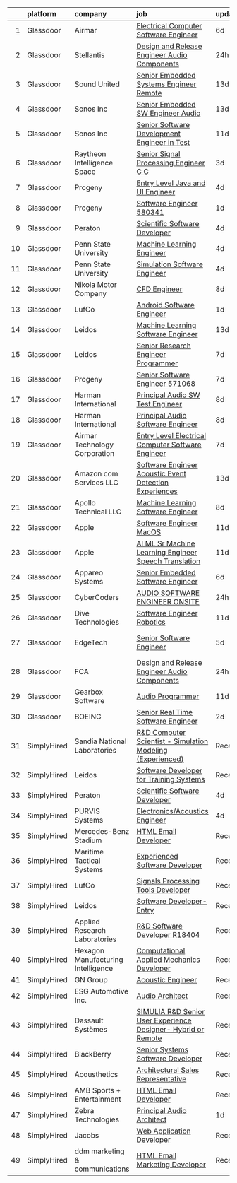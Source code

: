 

|    | platform    | company                            | job                                                                                                                                                                                                                                                                                                                                                                                                                                                                                                                                                                                                                                                                                                                                                                                                                                                                                                                                                                                                                                                                                                                                                                                                                                                                                                                                                                                         | update_time   | location            |
|---:|:------------|:-----------------------------------|:--------------------------------------------------------------------------------------------------------------------------------------------------------------------------------------------------------------------------------------------------------------------------------------------------------------------------------------------------------------------------------------------------------------------------------------------------------------------------------------------------------------------------------------------------------------------------------------------------------------------------------------------------------------------------------------------------------------------------------------------------------------------------------------------------------------------------------------------------------------------------------------------------------------------------------------------------------------------------------------------------------------------------------------------------------------------------------------------------------------------------------------------------------------------------------------------------------------------------------------------------------------------------------------------------------------------------------------------------------------------------------------------|:--------------|:--------------------|
|  1 | Glassdoor   | Airmar                             | [Electrical Computer Software Engineer](https://www.glassdoor.com/partner/jobListing.htm?pos=114&ao=1136043&s=58&guid=0000018166244e678a9dca578b8d9d44&src=GD_JOB_AD&t=SR&vt=w&cs=1_d2d24807&cb=1655276064639&jobListingId=1007926151846&jrtk=3-0-1g5j28jkjhaqj801-1g5j28jl2g2du800-ed2edd0f1d080254-)                                                                                                                                                                                                                                                                                                                                                                                                                                                                                                                                                                                                                                                                                                                                                                                                                                                                                                                                                                                                                                                                                      | 6d            | Milford, NH         |
|  2 | Glassdoor   | Stellantis                         | [Design and Release Engineer   Audio Components](https://www.glassdoor.com/partner/jobListing.htm?pos=103&ao=1110586&s=58&guid=0000018166244e678a9dca578b8d9d44&src=GD_JOB_AD&t=SR&vt=w&cs=1_40c413d5&cb=1655276064638&jobListingId=1007940054992&cpc=FB7E4A1762AE5BEC&jrtk=3-0-1g5j28jkjhaqj801-1g5j28jl2g2du800-7070dd2deebb138f--6NYlbfkN0ACPwgM8vN-agjfeQIp8j7bA6rWcStjIJMvSUoZk9GVGT3PenFgbY-1Q9aN4mA31HVFRoxJ2DCZeezrQlknxOC7qfiiJr4Rv5Ph3_r0mwDFa0KdoMjgTspL0iCoon1nE0_eXan64kJIUJT2EbC5TAIcyb55Q4a9e_Ne3aH-uB0qrqfpZ01VF7bJaRrk9ZtBm-3LB4XOSqYPq4TN9jm0c40VuESTt8opGPky0SSwBMaMPZfuE_FM9vzPpsFgGyKAD5uAaRY7hL6_z-0a8lrgKOBWvT_fsQMGSA3_GafL_8TjLgz2Q-TMa4_b2TmttKGYWSsaKQYKP5_1r79G35kj0i-aoQv2v2ZjyDnKfNT-Dmf_qC17oroybWwBGP1l7bYcosb5smrrwmBtyOdhCsIY3IPuycoHTtutGCQID-qI8x0QVRXB7zxigNf1XFg2NxFZ6wCrGpplgoYkKSw9xfKLWvxcvK3osxGpFDUBBlhgRTKeZp8xif6T2Vr8doBlF6O_dUvun_GiEWjJWJKTsYT-uu40mod3LKLHknFG1akXiI3F4A%3D%3D)                                                                                                                                                                                                                                                                                                                                                                                                                                                            | 24h           | Auburn Hills, MI    |
|  3 | Glassdoor   | Sound United                       | [Senior Embedded Systems Engineer  Remote ](https://www.glassdoor.com/partner/jobListing.htm?pos=127&ao=1136043&s=58&guid=0000018166244e678a9dca578b8d9d44&src=GD_JOB_AD&t=SR&vt=w&ea=1&cs=1_9f85e47d&cb=1655276064644&jobListingId=1007910351601&jrtk=3-0-1g5j28jkjhaqj801-1g5j28jl2g2du800-703bd9df35fec398-)                                                                                                                                                                                                                                                                                                                                                                                                                                                                                                                                                                                                                                                                                                                                                                                                                                                                                                                                                                                                                                                                             | 13d           | Carlsbad, CA        |
|  4 | Glassdoor   | Sonos  Inc                         | [Senior Embedded SW Engineer   Audio](https://www.glassdoor.com/partner/jobListing.htm?pos=123&ao=1136043&s=58&guid=0000018166244e678a9dca578b8d9d44&src=GD_JOB_AD&t=SR&vt=w&cs=1_c2864eb0&cb=1655276064643&jobListingId=1007910425784&jrtk=3-0-1g5j28jkjhaqj801-1g5j28jl2g2du800-8b6a871da330d9e3-)                                                                                                                                                                                                                                                                                                                                                                                                                                                                                                                                                                                                                                                                                                                                                                                                                                                                                                                                                                                                                                                                                        | 13d           | Boston, MA          |
|  5 | Glassdoor   | Sonos  Inc                         | [Senior Software Development Engineer in Test](https://www.glassdoor.com/partner/jobListing.htm?pos=117&ao=1136043&s=58&guid=0000018166244e678a9dca578b8d9d44&src=GD_JOB_AD&t=SR&vt=w&cs=1_b0658e45&cb=1655276064642&jobListingId=1007916681800&jrtk=3-0-1g5j28jkjhaqj801-1g5j28jl2g2du800-eac6236916671b54-)                                                                                                                                                                                                                                                                                                                                                                                                                                                                                                                                                                                                                                                                                                                                                                                                                                                                                                                                                                                                                                                                               | 11d           | Seattle, WA         |
|  6 | Glassdoor   | Raytheon Intelligence   Space      | [Senior Signal Processing Engineer C C  ](https://www.glassdoor.com/partner/jobListing.htm?pos=125&ao=1136043&s=58&guid=0000018166244e678a9dca578b8d9d44&src=GD_JOB_AD&t=SR&vt=w&cs=1_ca25c62c&cb=1655276064643&jobListingId=1007932865030&jrtk=3-0-1g5j28jkjhaqj801-1g5j28jl2g2du800-f109824ff6be00f4-)                                                                                                                                                                                                                                                                                                                                                                                                                                                                                                                                                                                                                                                                                                                                                                                                                                                                                                                                                                                                                                                                                    | 3d            | Middletown, RI      |
|  7 | Glassdoor   | Progeny                            | [Entry Level Java and UI Engineer](https://www.glassdoor.com/partner/jobListing.htm?pos=108&ao=1136043&s=58&guid=0000018166244e678a9dca578b8d9d44&src=GD_JOB_AD&t=SR&vt=w&cs=1_04f7e06d&cb=1655276064639&jobListingId=1007932198898&jrtk=3-0-1g5j28jkjhaqj801-1g5j28jl2g2du800-6a4d0cc6609eef3f-)                                                                                                                                                                                                                                                                                                                                                                                                                                                                                                                                                                                                                                                                                                                                                                                                                                                                                                                                                                                                                                                                                           | 4d            | Manassas, VA        |
|  8 | Glassdoor   | Progeny                            | [Software Engineer  580341 ](https://www.glassdoor.com/partner/jobListing.htm?pos=111&ao=1136043&s=58&guid=0000018166244e678a9dca578b8d9d44&src=GD_JOB_AD&t=SR&vt=w&cs=1_6c88eef7&cb=1655276064639&jobListingId=1007937718260&jrtk=3-0-1g5j28jkjhaqj801-1g5j28jl2g2du800-dbbaa0513e39baab-)                                                                                                                                                                                                                                                                                                                                                                                                                                                                                                                                                                                                                                                                                                                                                                                                                                                                                                                                                                                                                                                                                                 | 1d            | Manassas, VA        |
|  9 | Glassdoor   | Peraton                            | [Scientific Software Developer](https://www.glassdoor.com/partner/jobListing.htm?pos=106&ao=1136043&s=58&guid=0000018166244e678a9dca578b8d9d44&src=GD_JOB_AD&t=SR&vt=w&ea=1&cs=1_5d57bbae&cb=1655276064639&jobListingId=1007932192724&jrtk=3-0-1g5j28jkjhaqj801-1g5j28jl2g2du800-85159056dee512ac-)                                                                                                                                                                                                                                                                                                                                                                                                                                                                                                                                                                                                                                                                                                                                                                                                                                                                                                                                                                                                                                                                                         | 4d            | Bethesda, MD        |
| 10 | Glassdoor   | Penn State University              | [Machine Learning Engineer](https://www.glassdoor.com/partner/jobListing.htm?pos=113&ao=1136043&s=58&guid=0000018166244e678a9dca578b8d9d44&src=GD_JOB_AD&t=SR&vt=w&cs=1_3f427eb8&cb=1655276064639&jobListingId=1007931921445&jrtk=3-0-1g5j28jkjhaqj801-1g5j28jl2g2du800-9caf9fe39dcb39c1-)                                                                                                                                                                                                                                                                                                                                                                                                                                                                                                                                                                                                                                                                                                                                                                                                                                                                                                                                                                                                                                                                                                  | 4d            | University Park, FL |
| 11 | Glassdoor   | Penn State University              | [Simulation Software Engineer](https://www.glassdoor.com/partner/jobListing.htm?pos=122&ao=1136043&s=58&guid=0000018166244e678a9dca578b8d9d44&src=GD_JOB_AD&t=SR&vt=w&cs=1_b1efbe87&cb=1655276064643&jobListingId=1007931921054&jrtk=3-0-1g5j28jkjhaqj801-1g5j28jl2g2du800-1f75f339cf217038-)                                                                                                                                                                                                                                                                                                                                                                                                                                                                                                                                                                                                                                                                                                                                                                                                                                                                                                                                                                                                                                                                                               | 4d            | University Park, FL |
| 12 | Glassdoor   | Nikola Motor Company               | [CFD Engineer](https://www.glassdoor.com/partner/jobListing.htm?pos=109&ao=1136043&s=58&guid=0000018166244e678a9dca578b8d9d44&src=GD_JOB_AD&t=SR&vt=w&cs=1_e95e80e5&cb=1655276064639&jobListingId=1007921810248&jrtk=3-0-1g5j28jkjhaqj801-1g5j28jl2g2du800-80c194976b1f5c2f-)                                                                                                                                                                                                                                                                                                                                                                                                                                                                                                                                                                                                                                                                                                                                                                                                                                                                                                                                                                                                                                                                                                               | 8d            | Phoenix, AZ         |
| 13 | Glassdoor   | LufCo                              | [Android Software Engineer](https://www.glassdoor.com/partner/jobListing.htm?pos=121&ao=1136043&s=58&guid=0000018166244e678a9dca578b8d9d44&src=GD_JOB_AD&t=SR&vt=w&ea=1&cs=1_857c8a7b&cb=1655276064643&jobListingId=1007937264453&jrtk=3-0-1g5j28jkjhaqj801-1g5j28jl2g2du800-d894118edcabb1e7-)                                                                                                                                                                                                                                                                                                                                                                                                                                                                                                                                                                                                                                                                                                                                                                                                                                                                                                                                                                                                                                                                                             | 1d            | Aberdeen, MD        |
| 14 | Glassdoor   | Leidos                             | [Machine Learning Software Engineer](https://www.glassdoor.com/partner/jobListing.htm?pos=101&ao=1110586&s=58&guid=0000018166244e678a9dca578b8d9d44&src=GD_JOB_AD&t=SR&vt=w&cs=1_9f8e43be&cb=1655276064638&jobListingId=1007910405076&cpc=92BEE8AC7E71C1CB&jrtk=3-0-1g5j28jkjhaqj801-1g5j28jl2g2du800-77f0e35c8cd9f2be--6NYlbfkN0CZUO70VSdYKA8PR3jfrSh5ljhqJhfDt0PzQCMubt8cRihWbmqO_-CcWTBwQGpXTihLqoYDtXCPGkIJ-gS7K_Dv6YFJn_F9wfKGyw3R8IlnMhV917_oBZusBn2QXYpaiMGmOM2eG7qHxlV9UGmUTCQ81r7OUsnYnfM7UupySvuhhXQKt207ta7dYvpUFPVZF_LrsnSenVvKDPuLUPERhdhPta4LL-9CNP5lnyHKk1LuWZ9OVCZd4W9iWuhIEvpsfKA8gfV61G0ZkchZkW84lryrZrS-qOtkV4XhI1Qi6pL_O0sZQ61tBJycA6EdRmxSWY-D7VQNAXwxihFW7YhKGfxUE8jqXxN0MVTW8C6OOez1Z1MZYthQNE6IjLLUsEp-JmMJSmkw8VQqSrVcNEaxbnHe7Ol7baXPWcxVouco825m44M4CAfBfbzg8OYcgJlUWDG4XKSZ9I00u7UjteP8j_-bB07zT0EAYkVlzpaviXQP4PManhMCPPyAOHWQ8k_eQee_zFArEvTQ6iQiZRq0jE4f_HEwlHQEv4n6kKYgRfrw-z6rL4iMvNgvIf1KeAASxxcSrijr7WjWmSbZRdiibVs1OBhGunIFNrO5-B2AQTubkOaEvZrLbyw3wlCQu3bHk14%3D)                                                                                                                                                                                                                                                                                                                                                                                      | 13d           | Arlington, VA       |
| 15 | Glassdoor   | Leidos                             | [Senior Research Engineer Programmer](https://www.glassdoor.com/partner/jobListing.htm?pos=118&ao=1136043&s=58&guid=0000018166244e678a9dca578b8d9d44&src=GD_JOB_AD&t=SR&vt=w&cs=1_6571ce3d&cb=1655276064642&jobListingId=1007924755397&jrtk=3-0-1g5j28jkjhaqj801-1g5j28jl2g2du800-b01fbffa99757308-)                                                                                                                                                                                                                                                                                                                                                                                                                                                                                                                                                                                                                                                                                                                                                                                                                                                                                                                                                                                                                                                                                        | 7d            | Groton, CT          |
| 16 | Glassdoor   | Progeny                            | [Senior Software Engineer   571068 ](https://www.glassdoor.com/partner/jobListing.htm?pos=126&ao=1136043&s=58&guid=0000018166244e678a9dca578b8d9d44&src=GD_JOB_AD&t=SR&vt=w&cs=1_2bda043a&cb=1655276064643&jobListingId=1007924876455&jrtk=3-0-1g5j28jkjhaqj801-1g5j28jl2g2du800-1899525843017b2a-)                                                                                                                                                                                                                                                                                                                                                                                                                                                                                                                                                                                                                                                                                                                                                                                                                                                                                                                                                                                                                                                                                         | 7d            | Canonsburg, PA      |
| 17 | Glassdoor   | Harman International               | [Principal Audio SW Test Engineer](https://www.glassdoor.com/partner/jobListing.htm?pos=128&ao=1136043&s=58&guid=0000018166244e678a9dca578b8d9d44&src=GD_JOB_AD&t=SR&vt=w&cs=1_de39f021&cb=1655276064644&jobListingId=1007921567026&jrtk=3-0-1g5j28jkjhaqj801-1g5j28jl2g2du800-4b2ab033eaa8e874-)                                                                                                                                                                                                                                                                                                                                                                                                                                                                                                                                                                                                                                                                                                                                                                                                                                                                                                                                                                                                                                                                                           | 8d            | Northridge, CA      |
| 18 | Glassdoor   | Harman International               | [Principal Audio Software Engineer](https://www.glassdoor.com/partner/jobListing.htm?pos=130&ao=1136043&s=58&guid=0000018166244e678a9dca578b8d9d44&src=GD_JOB_AD&t=SR&vt=w&cs=1_c392c375&cb=1655276064644&jobListingId=1007921567057&jrtk=3-0-1g5j28jkjhaqj801-1g5j28jl2g2du800-3cbf1b99a149f24e-)                                                                                                                                                                                                                                                                                                                                                                                                                                                                                                                                                                                                                                                                                                                                                                                                                                                                                                                                                                                                                                                                                          | 8d            | Northridge, CA      |
| 19 | Glassdoor   | Airmar Technology Corporation      | [Entry Level Electrical Computer Software Engineer](https://www.glassdoor.com/partner/jobListing.htm?pos=110&ao=1136043&s=58&guid=0000018166244e678a9dca578b8d9d44&src=GD_JOB_AD&t=SR&vt=w&ea=1&cs=1_3480e62c&cb=1655276064639&jobListingId=1007923812359&jrtk=3-0-1g5j28jkjhaqj801-1g5j28jl2g2du800-9dff4590fb156a63-)                                                                                                                                                                                                                                                                                                                                                                                                                                                                                                                                                                                                                                                                                                                                                                                                                                                                                                                                                                                                                                                                     | 7d            | Milford, NH         |
| 20 | Glassdoor   | Amazon com Services LLC            | [Software Engineer  Acoustic Event Detection Experiences](https://www.glassdoor.com/partner/jobListing.htm?pos=107&ao=1136043&s=58&guid=0000018166244e678a9dca578b8d9d44&src=GD_JOB_AD&t=SR&vt=w&cs=1_16307ff5&cb=1655276064639&jobListingId=1007910476267&jrtk=3-0-1g5j28jkjhaqj801-1g5j28jl2g2du800-3609e3580865c6c7-)                                                                                                                                                                                                                                                                                                                                                                                                                                                                                                                                                                                                                                                                                                                                                                                                                                                                                                                                                                                                                                                                    | 13d           | Irvine, CA          |
| 21 | Glassdoor   | Apollo Technical LLC               | [Machine Learning Software Engineer](https://www.glassdoor.com/partner/jobListing.htm?pos=105&ao=1110586&s=58&guid=0000018166244e678a9dca578b8d9d44&src=GD_JOB_AD&t=SR&vt=w&ea=1&cs=1_3ac83cde&cb=1655276064639&jobListingId=1007921531299&cpc=9908D8D4413DBB8A&jrtk=3-0-1g5j28jkjhaqj801-1g5j28jl2g2du800-32394fef10432a88--6NYlbfkN0BSKx2IwRa-KzLNlUO47WpUocVhyrh01Lb-Ve6Hptve2XJ-tAxfCbIUXyi0D6m5oDg-7Ui2Ani3ApSn6ppaFRfN-O39zokPHGsEUNNeny7drQX5Vu0hasWW_O4Z1vZvlXnqFwYKYiUS5qb5niArW3HXFL8IScEfdRZ_8muwcQyHveJ2Q6QsInBaxh6jMxNS8KOhni6PjflzT4J94DfMKIhhgs9RuYUt8eBE1nufHzTg7Q6L4_wKKCmDDtloli5lQMIQA4VsRG31PnRgtji2tz9TgI4Fx9tqmnfgPwCFqaZmUf8WgpnoOqaJnf477W8Z-_ArPaffeNqmcVdRFVl1iRmbVt3ygEEP1vtZ47TGeh9l5m6CSLjJK9VS2E-J5gnEDcjiyFV4PEt5o3xFPZoiWzbMDXoSmzxpgYdflmSXeE7bvXa9FhJ1Yf5_8Ue18dqkaZHPct5HleggfFCmIQ4mpbHCNeIgoqcdplAn12TDFvWMJiHBTTfecxxcbBljWifm3s4%3D)                                                                                                                                                                                                                                                                                                                                                                                                                                                                                                                 | 8d            | Columbia, MD        |
| 22 | Glassdoor   | Apple                              | [Software Engineer  MacOS](https://www.glassdoor.com/partner/jobListing.htm?pos=119&ao=1136043&s=58&guid=0000018166244e678a9dca578b8d9d44&src=GD_JOB_AD&t=SR&vt=w&cs=1_3d225282&cb=1655276064642&jobListingId=1007917364635&jrtk=3-0-1g5j28jkjhaqj801-1g5j28jl2g2du800-3dbb139eed99f781-)                                                                                                                                                                                                                                                                                                                                                                                                                                                                                                                                                                                                                                                                                                                                                                                                                                                                                                                                                                                                                                                                                                   | 11d           | Cupertino, CA       |
| 23 | Glassdoor   | Apple                              | [AI ML   Sr  Machine Learning Engineer   Speech Translation](https://www.glassdoor.com/partner/jobListing.htm?pos=116&ao=1136043&s=58&guid=0000018166244e678a9dca578b8d9d44&src=GD_JOB_AD&t=SR&vt=w&cs=1_90ab30cc&cb=1655276064642&jobListingId=1007917363381&jrtk=3-0-1g5j28jkjhaqj801-1g5j28jl2g2du800-66f35ae6c1261313-)                                                                                                                                                                                                                                                                                                                                                                                                                                                                                                                                                                                                                                                                                                                                                                                                                                                                                                                                                                                                                                                                 | 11d           | Seattle, WA         |
| 24 | Glassdoor   | Appareo Systems                    | [Senior Embedded Software Engineer](https://www.glassdoor.com/partner/jobListing.htm?pos=129&ao=1136043&s=58&guid=0000018166244e678a9dca578b8d9d44&src=GD_JOB_AD&t=SR&vt=w&ea=1&cs=1_60805357&cb=1655276064644&jobListingId=1007926342886&jrtk=3-0-1g5j28jkjhaqj801-1g5j28jl2g2du800-6ec81af0bc2de0bc-)                                                                                                                                                                                                                                                                                                                                                                                                                                                                                                                                                                                                                                                                                                                                                                                                                                                                                                                                                                                                                                                                                     | 6d            | Fargo, ND           |
| 25 | Glassdoor   | CyberCoders                        | [AUDIO SOFTWARE ENGINEER   ONSITE](https://www.glassdoor.com/partner/jobListing.htm?pos=104&ao=1110586&s=58&guid=0000018166244e678a9dca578b8d9d44&src=GD_JOB_AD&t=SR&vt=w&ea=1&cs=1_4bbdc1ff&cb=1655276064639&jobListingId=1007940050755&cpc=47CFDC01B3F81FAC&jrtk=3-0-1g5j28jkjhaqj801-1g5j28jl2g2du800-e3a82285dcb447dc--6NYlbfkN0CpFJQzrgRR8WqXWK1qKKEqALWJw739KlKqr2H-MSI4eoBlI4EFrmor2FYZMP3muM1l0BA3VMkn2puHx1ljGsvalYYmjVeHwwrH6f6aeaHumyJAks2j60MqyjB7bqoGHH95S3GQ98J17xUdlesi6auZpobNTOZis0oWyr3nNNNHtWOSN2BD3M54_ZvHUH3GUcVxBaen59b4Nk_8b5dggQX3vvB2dsHLCYSF_6EW03_Wdk2tHFDP39CHQ-2VH-5P4kP5vVybtLrxu_VQA7jw6a6Mvr0ZsVvt8nlIHXoywjNp7Cdo4gT3yZ-oX113kzHlD1s_xNaFUrVcaK49jiS5G8c1gQmLoE8UivjrVykNvAtqFnVkm6JTCfqd7-paZMkpg6TUEyOlz1aNHm9T50Ez17NgCDKJxCYYRlQgZQi8tvyXvICbBT8cjvNxTSI9ahZZX2EViGsL5BxmhM0aIY1gAxWVMijHe6881B4GfeMJXnh_E6fgQXf-kdUCqsn-SM-5FCMudCtPmEi93Tk9oKP3dHRbvPRhEh1O74ch0QhUUDx2Zm0vGKfBck-FZZy6yw81ziyMJ9-ZUrLt1ZLWtniOAiTYHzAYuQe4Xt7b9Y2sEFdVt6NlddKiU3Z8oQ_vrr6MReZxOQMhjTDwW-faJpllmT2vAAKhc-Ugv-kMeWLWE-yX8Iw8CnNqJcFk9-w90DFefWz6dFmq10CKiShzuJ11MrWpnfQHksc0tV7AwJ9yfLWjf-NA4ZKfR35IoDQqZk8giV0dsEPKCQ0OPVXBBDcYci5s-FCvEN6x5PdBSet-ravglPpAfGRCh_YM_b-rhVYv1J4DAEyZ6E3CU_o0G3yUgjdskrg4s0Jdnqgmsb5lJX95HJm6xHan8y__JDif8kT7oJ2kafJRBm1gpKY1LqgB8tfgrUyRepNdyu3DNgfz9yUtoMaDqCUMJVS-zn0BQlAH8PyhFWF8sb9sDrZI_715nzWg_7vr7RKeAvDegtruvwyODSKIPTswA-jH) | 24h           | San Jose, CA        |
| 26 | Glassdoor   | Dive Technologies                  | [Software Engineer   Robotics](https://www.glassdoor.com/partner/jobListing.htm?pos=115&ao=1136043&s=58&guid=0000018166244e678a9dca578b8d9d44&src=GD_JOB_AD&t=SR&vt=w&cs=1_7d4fabbe&cb=1655276064639&jobListingId=1007915591045&jrtk=3-0-1g5j28jkjhaqj801-1g5j28jl2g2du800-288c1b14bbc0cd8b-)                                                                                                                                                                                                                                                                                                                                                                                                                                                                                                                                                                                                                                                                                                                                                                                                                                                                                                                                                                                                                                                                                               | 11d           | Quincy, MA          |
| 27 | Glassdoor   | EdgeTech                           | [Senior Software Engineer](https://www.glassdoor.com/partner/jobListing.htm?pos=124&ao=1136043&s=58&guid=0000018166244e678a9dca578b8d9d44&src=GD_JOB_AD&t=SR&vt=w&cs=1_f560ad53&cb=1655276064643&jobListingId=1007930051285&jrtk=3-0-1g5j28jkjhaqj801-1g5j28jl2g2du800-df2958e62bd4d39e-)                                                                                                                                                                                                                                                                                                                                                                                                                                                                                                                                                                                                                                                                                                                                                                                                                                                                                                                                                                                                                                                                                                   | 5d            | West Wareham, MA    |
| 28 | Glassdoor   | FCA                                | [Design and Release Engineer   Audio Components](https://www.glassdoor.com/partner/jobListing.htm?pos=120&ao=1136043&s=58&guid=0000018166244e678a9dca578b8d9d44&src=GD_JOB_AD&t=SR&vt=w&cs=1_f47f00e2&cb=1655276064642&jobListingId=1007940078365&jrtk=3-0-1g5j28jkjhaqj801-1g5j28jl2g2du800-7ece943331590edb-)                                                                                                                                                                                                                                                                                                                                                                                                                                                                                                                                                                                                                                                                                                                                                                                                                                                                                                                                                                                                                                                                             | 24h           | Auburn Hills, MI    |
| 29 | Glassdoor   | Gearbox Software                   | [Audio Programmer](https://www.glassdoor.com/partner/jobListing.htm?pos=112&ao=1136043&s=58&guid=0000018166244e678a9dca578b8d9d44&src=GD_JOB_AD&t=SR&vt=w&ea=1&cs=1_a21a0286&cb=1655276064639&jobListingId=1007917237068&jrtk=3-0-1g5j28jkjhaqj801-1g5j28jl2g2du800-ec90cdae87d77b92-)                                                                                                                                                                                                                                                                                                                                                                                                                                                                                                                                                                                                                                                                                                                                                                                                                                                                                                                                                                                                                                                                                                      | 11d           | Frisco, TX          |
| 30 | Glassdoor   | BOEING                             | [Senior Real Time Software Engineer](https://www.glassdoor.com/partner/jobListing.htm?pos=102&ao=1110586&s=58&guid=0000018166244e678a9dca578b8d9d44&src=GD_JOB_AD&t=SR&vt=w&cs=1_9dd9ee08&cb=1655276064638&jobListingId=1007934587571&cpc=C891152315FA1AD8&jrtk=3-0-1g5j28jkjhaqj801-1g5j28jl2g2du800-4b16536e43e6bcee--6NYlbfkN0BddK4H-tsabPiX3BvkwhvbvP4OkLNzlRX6egXJy9Hb11ERhvpR4KXHN3-YJ1CHJCKXjvSba-fBPDD5uwiMl7Oh64SXZroLwCRJojSrnhrCyW5fRXD5XhKzddxEjHNxepQdt5swUptasSHPPc9oT6zDQT2AQQTP9eUvYGwYW8odv-OkRarGJS6J5I3cSmy3QvCD3U6Fuz1r9urn-oQqGPtOy6p4bVar6P2D1iej5QnP8S_04p3D4J_UvCOvU2AWU5F5NeAnr2Wn0DUlpddW2j9Ro4pek6JRKdUYzS0ZEmeY3L5iXQnx7Bcq3jgCX1ztNc7s5XIWXLcPC-gzVxvc-8MPSTCxgFURg8kN3k1TxpwEb1849qWnaL5nyD1iQiIa1HbTA-WhvJwxODoYaarV1P1Xwyt7nfdZPLxLuNfh2JEqN3X5ahanUNNwG0c8ZboyCjA%3D)                                                                                                                                                                                                                                                                                                                                                                                                                                                                                                                                                                                      | 2d            | Jacksonville, FL    |
| 31 | SimplyHired | Sandia National Laboratories       | [R&D Computer Scientist - Simulation Modeling (Experienced)](https://www.simplyhired.com/job/3tjwlC4OuKq1sDH1GU2A1b22rsD_wEupwEZbnolWGxgZkyAabBCRvA?q=acoustic+developer)                                                                                                                                                                                                                                                                                                                                                                                                                                                                                                                                                                                                                                                                                                                                                                                                                                                                                                                                                                                                                                                                                                                                                                                                                   | Recently      | Albuquerque, NM     |
| 32 | SimplyHired | Leidos                             | [Software Developer for Training Systems](https://www.simplyhired.com/job/PBBZ8nQJiTspaGEiYqGconesbURsBiAdPG80J8U3gt_K2_rFlhd6cg?q=acoustic+developer)                                                                                                                                                                                                                                                                                                                                                                                                                                                                                                                                                                                                                                                                                                                                                                                                                                                                                                                                                                                                                                                                                                                                                                                                                                      | Recently      | Manassas, VA        |
| 33 | SimplyHired | Peraton                            | [Scientific Software Developer](https://www.simplyhired.com/job/6GToqNX4tmYL-QktlsIjniBzQC9slC0qLWHQhd_0c2FuXi8anEmybQ?q=acoustic+developer)                                                                                                                                                                                                                                                                                                                                                                                                                                                                                                                                                                                                                                                                                                                                                                                                                                                                                                                                                                                                                                                                                                                                                                                                                                                | 4d            | Bethesda, MD        |
| 34 | SimplyHired | PURVIS Systems                     | [Electronics/Acoustics Engineer](https://www.simplyhired.com/job/WNJFzuieNtFBcJZEI9oSVpjnR1cJBB1u5Lcq_aOSR5IWVQ171ozPQw?q=acoustic+developer)                                                                                                                                                                                                                                                                                                                                                                                                                                                                                                                                                                                                                                                                                                                                                                                                                                                                                                                                                                                                                                                                                                                                                                                                                                               | 4d            | Bethesda, MD        |
| 35 | SimplyHired | Mercedes-Benz Stadium              | [HTML Email Developer](https://www.simplyhired.com/job/g0EtIoegqZCMIfQoLHUe41O6o49zaWLmoTqURciQkQ3I11sJ5d2jAw?q=acoustic+developer)                                                                                                                                                                                                                                                                                                                                                                                                                                                                                                                                                                                                                                                                                                                                                                                                                                                                                                                                                                                                                                                                                                                                                                                                                                                         | Recently      | Atlanta, GA         |
| 36 | SimplyHired | Maritime Tactical Systems          | [Experienced Software Developer](https://www.simplyhired.com/job/6GNlpqKGXDiigMucsbMxbgjFc_7nva0XedFCD_FZe0LI30LU60-H1A?q=acoustic+developer)                                                                                                                                                                                                                                                                                                                                                                                                                                                                                                                                                                                                                                                                                                                                                                                                                                                                                                                                                                                                                                                                                                                                                                                                                                               | Recently      | Melbourne, FL       |
| 37 | SimplyHired | LufCo                              | [Signals Processing Tools Developer](https://www.simplyhired.com/job/cslOxdKdvUXetFQggcDO-gXqX22wvRw110Sgcs5J9Vnf-CrBhEqX-g?q=acoustic+developer)                                                                                                                                                                                                                                                                                                                                                                                                                                                                                                                                                                                                                                                                                                                                                                                                                                                                                                                                                                                                                                                                                                                                                                                                                                           | Recently      | Baltimore, MD       |
| 38 | SimplyHired | Leidos                             | [Software Developer- Entry](https://www.simplyhired.com/job/XXKh7dTrW0MG5z-FMvmHALhEdrkLMyfydnQPSeRrZJMHr6RS92VdqA?q=acoustic+developer)                                                                                                                                                                                                                                                                                                                                                                                                                                                                                                                                                                                                                                                                                                                                                                                                                                                                                                                                                                                                                                                                                                                                                                                                                                                    | Recently      | Bethesda, MD        |
| 39 | SimplyHired | Applied Research Laboratories      | [R&D Software Developer R18404](https://www.simplyhired.com/job/PsOD94Ojpg7OFkDSnvcFvYjGQOjPZpGSeByK9FhaCxxZjP5XcYXBZg?q=acoustic+developer)                                                                                                                                                                                                                                                                                                                                                                                                                                                                                                                                                                                                                                                                                                                                                                                                                                                                                                                                                                                                                                                                                                                                                                                                                                                | Recently      | Austin, TX          |
| 40 | SimplyHired | Hexagon Manufacturing Intelligence | [Computational Applied Mechanics Developer](https://www.simplyhired.com/job/2zpJnxjGaeVYVrHYAs8Us4LuxWlKv0E6jPnXrMxWfWjlWSKmraQiwA?q=acoustic+developer)                                                                                                                                                                                                                                                                                                                                                                                                                                                                                                                                                                                                                                                                                                                                                                                                                                                                                                                                                                                                                                                                                                                                                                                                                                    | Recently      | United States       |
| 41 | SimplyHired | GN Group                           | [Acoustic Engineer](https://www.simplyhired.com/job/UkNEH74Wr4kkM6MfQPhUfeicsFWZLqXjHw9-7XftsbrWQSyphBPv2Q?q=acoustic+developer)                                                                                                                                                                                                                                                                                                                                                                                                                                                                                                                                                                                                                                                                                                                                                                                                                                                                                                                                                                                                                                                                                                                                                                                                                                                            | Recently      | Dover, NH           |
| 42 | SimplyHired | ESG Automotive Inc.                | [Audio Architect](https://www.simplyhired.com/job/61WIdlebPvwDw57C6uQDxk3Q2_Po3leeciEOfQAU1xwbWzkg9yPPug?q=acoustic+developer)                                                                                                                                                                                                                                                                                                                                                                                                                                                                                                                                                                                                                                                                                                                                                                                                                                                                                                                                                                                                                                                                                                                                                                                                                                                              | Recently      | Dearborn, MI        |
| 43 | SimplyHired | Dassault Systèmes                  | [SIMULIA R&D Senior User Experience Designer- Hybrid or Remote](https://www.simplyhired.com/job/KbPxIIBvr5yUZT46VkvaAvUqLDdTWEnCDl3G-4l1lgUX3Nmlf7feXA?q=acoustic+developer)                                                                                                                                                                                                                                                                                                                                                                                                                                                                                                                                                                                                                                                                                                                                                                                                                                                                                                                                                                                                                                                                                                                                                                                                                | Recently      | Johnston, RI        |
| 44 | SimplyHired | BlackBerry                         | [Senior Systems Software Developer](https://www.simplyhired.com/job/PhJHZf4I2K7OhS334XumQNOqsGrTyQmExnRVoXbzH4weqXLfgLL67Q?q=acoustic+developer)                                                                                                                                                                                                                                                                                                                                                                                                                                                                                                                                                                                                                                                                                                                                                                                                                                                                                                                                                                                                                                                                                                                                                                                                                                            | Recently      | Novi, MI            |
| 45 | SimplyHired | Acousthetics                       | [Architectural Sales Representative](https://www.simplyhired.com/job/rShMSRlinX71z4cFvPGN72wLhKIaVu1BRSjeEYvMzGdLhk8IOWZbSg?q=acoustic+developer)                                                                                                                                                                                                                                                                                                                                                                                                                                                                                                                                                                                                                                                                                                                                                                                                                                                                                                                                                                                                                                                                                                                                                                                                                                           | Recently      | California          |
| 46 | SimplyHired | AMB Sports + Entertainment         | [HTML Email Developer](https://www.simplyhired.com/job/tyOUKWzR-8d5N9ri7GEg2ZRjZXiiBY8CsXFRL0rt1jKseFSCqXZMvA?q=acoustic+developer)                                                                                                                                                                                                                                                                                                                                                                                                                                                                                                                                                                                                                                                                                                                                                                                                                                                                                                                                                                                                                                                                                                                                                                                                                                                         | Recently      | Atlanta, GA         |
| 47 | SimplyHired | Zebra Technologies                 | [Principal Audio Architect](https://www.simplyhired.com/job/JwOm9cba734LszofdSGLdQXuKmUhuRfnkLFNSFGhWGbChJxE008bpQ?q=acoustic+developer)                                                                                                                                                                                                                                                                                                                                                                                                                                                                                                                                                                                                                                                                                                                                                                                                                                                                                                                                                                                                                                                                                                                                                                                                                                                    | 1d            | New York, NY        |
| 48 | SimplyHired | Jacobs                             | [Web Application Developer](https://www.simplyhired.com/job/94Q9_RfgpHTD0-VviDoO4240_Ty4Ikf1kaHiBx5AblVzTOVdPhddLA?q=acoustic+developer)                                                                                                                                                                                                                                                                                                                                                                                                                                                                                                                                                                                                                                                                                                                                                                                                                                                                                                                                                                                                                                                                                                                                                                                                                                                    | Recently      | Dearborn, MI        |
| 49 | SimplyHired | ddm marketing & communications     | [HTML Email Marketing Developer](https://www.simplyhired.com/job/D5aYOzJAi8So_n6Zz4M70tREkmJT7l6nQkK6rMt7-jVR-BX34FHs6A?q=acoustic+developer)                                                                                                                                                                                                                                                                                                                                                                                                                                                                                                                                                                                                                                                                                                                                                                                                                                                                                                                                                                                                                                                                                                                                                                                                                                               | Recently      | Michigan            |
